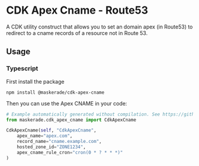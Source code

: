 # CDK Apex Cname - Route53

A CDK utility construct that allows you to set an domain apex (in Route53) to redirect to a cname records of a resource
not in Route 53.

## Usage

### Typescript

First install the package

```
npm install @maskerade/cdk-apex-cname
```

Then you can use the Apex CNAME in your code:

```python
# Example automatically generated without compilation. See https://github.com/aws/jsii/issues/826
from maskerade.cdk_apex_cname import CdkApexCname

CdkApexCname(self, "CdkApexCname",
    apex_name="apex.com",
    record_name="cname.example.com",
    hosted_zone_id="ZONE1234",
    apex_cname_rule_cron="cron(0 * ? * * *)"
)
```
